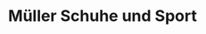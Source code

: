 ---
title: "Müller Schuhe und Sport"
url: /reichenbach-im-kandertal/mueller-schuhe-und-sport/
shop: Sport
---